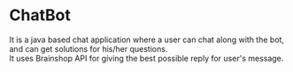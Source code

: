 # ChatBot
It is a java based chat application where a user can chat along with the bot, and can get solutions for his/her questions.  
It uses Brainshop API for giving the best possible reply for user's message.

